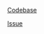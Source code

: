 [Codebase](https://github.com/MichaelKonobeev/adashift)

[Issue](https://github.com/reproducibility-challenge/iclr_2019/issues/102)
